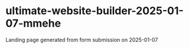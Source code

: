 # ultimate-website-builder-2025-01-07-mmehe
Landing page generated from form submission on 2025-01-07
